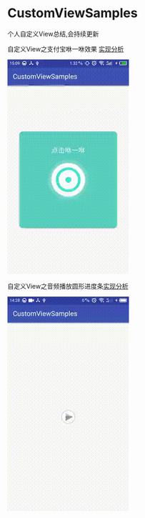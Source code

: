# CustomViewSamples

个人自定义View总结,会持续更新

自定义View之支付宝咻一咻效果 [实现分析](http://blog.csdn.net/lj402159806/article/details/55511695)

![](preview/xiuyixiu.gif)

自定义View之音频播放圆形进度条[实现分析](http://blog.csdn.net/lj402159806/article/details/55803967)

![](preview/circle_progress.gif)